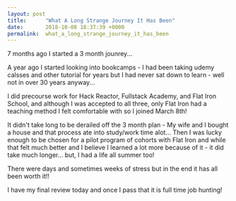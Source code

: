 ```yaml
---
layout: post
title:      "What A Long Strange Journey It Has Been"
date:       2018-10-08 18:37:39 +0000
permalink:  what_a_long_strange_journey_it_has_been
---
```



7 months ago I started a 3 month jounrey...

A year ago I started looking into bookcamps - I had been taking udemy calsses and other tutorial for years but I had never sat down to learn  - well not in over 30 years anyway...

I did precourse work for Hack Reactor, Fullstack Academy, and Flat Iron School, and although I was accepted to all three, only Flat Iron had a teaching method I felt comfortable with so I joined March 8th!

It didn't take long to be derailed off the 3 month plan - My wife and I bought a house and that process ate into study/work time alot...  Then I was lucky enough to be chosen for a pilot program of cohorts with Flat Iron and while that felt much better and I believe I learned a lot more because of it - it did take much longer...  but, I had a life all summer too!

There were days and sometimes weeks of stress but in the end it has all been worth it!!

I have my final review today and once I pass that it is full time job hunting!
